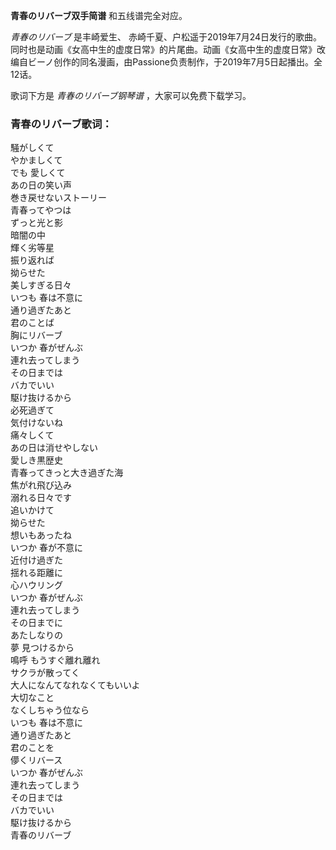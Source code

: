 

**青春のリバーブ双手简谱** 和五线谱完全对应。

_青春のリバーブ_ 是丰崎爱生、
赤崎千夏、户松遥于2019年7月24日发行的歌曲。同时也是动画《女高中生的虚度日常》的片尾曲。动画《女高中生的虚度日常》改编自ビーノ创作的同名漫画，由Passione负责制作，于2019年7月5日起播出。全12话。

歌词下方是 _青春のリバーブ钢琴谱_ ，大家可以免费下载学习。

### 青春のリバーブ歌词：

騒がしくて  
やかましくて  
でも 愛しくて  
あの日の笑い声  
巻き戻せないストーリー  
青春ってやつは  
ずっと光と影  
暗闇の中  
輝く劣等星  
振り返れば  
拗らせた  
美しすぎる日々  
いつも 春は不意に  
通り過ぎたあと  
君のことば  
胸にリバーブ  
いつか 春がぜんぶ  
連れ去ってしまう  
その日までは  
バカでいい  
駆け抜けるから  
必死過ぎて  
気付けないね  
痛々しくて  
あの日は消せやしない  
愛しき黒歴史  
青春ってきっと大き過ぎた海  
焦がれ飛び込み  
溺れる日々です  
追いかけて  
拗らせた  
想いもあったね  
いつか 春が不意に  
近付け過ぎた  
揺れる距離に  
心ハウリング  
いつか 春がぜんぶ  
連れ去ってしまう  
その日までに  
あたしなりの  
夢 見つけるから  
鳴呼 もうすぐ離れ離れ  
サクラが散ってく  
大人になんてなれなくてもいいよ  
大切なこと  
なくしちゃう位なら  
いつも 春は不意に  
通り過ぎたあと  
君のことを  
儚くリバース  
いつか 春がぜんぶ  
連れ去ってしまう  
その日までは  
バカでいい  
駆け抜けるから  
青春のリバーブ

